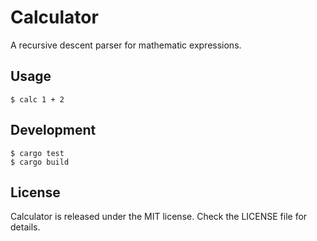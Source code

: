 # Calculator

A recursive descent parser for mathematic expressions.

## Usage

```
$ calc 1 + 2
```

## Development

```
$ cargo test
$ cargo build
```

## License

Calculator is released under the MIT license. Check the LICENSE file for details.
